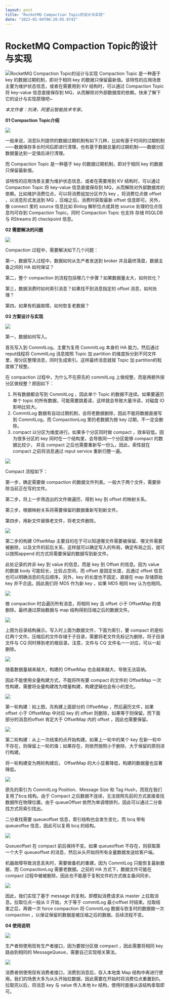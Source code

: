 ```yaml
---
layout: post
title: "RocketMQ Compaction Topic的设计与实现"
date: "2023-01-04T06:20:05.974Z"
---
```

RocketMQ Compaction Topic的设计与实现
===============================

![RocketMQ Compaction Topic的设计与实现](https://img2023.cnblogs.com/blog/3031290/202301/3031290-20230104113517092-1396863335.png) Compaction Topic 是一种基于 key 的数据过期机制，即对于相同 key 的数据只保留最新值。该特性的应用场景主要为维护状态信息，或者在需要用到 KV 结构时，可以通过 Compaction Topic 将 key-value 信息直接保存到 MQ，从而解除对外部数据库的依赖。快来了解下它的设计与实现原理吧~

_本文作者：刘涛，阿里云智能技术专家。_

**01 Compaction Topic介绍**

![](https://mp.toutiao.com/mp/agw/article_material/open_image/get?code=NWU1M2NkY2MyYzliNDY2MzE5ZDk3NjJjZTM2YThiYTQsMTY3MjgwMjc1NjYxNA==)

一般来说，消息队列提供的数据过期机制有如下几种，比如有基于时间的过期机制——数据保存多长时间后即进行清理，也有基于数据总量的过期机制——数据分区数据量达到一定值后进行清理。

而 Compaction Topic 是一种基于 key 的数据过期机制，即对于相同 key 的数据只保留最新值。

该特性的应用场景主要为维护状态信息，或者在需要用到 KV 结构时，可以通过 Compaction Topic 将 key-value 信息直接保存到 MQ，从而解除对外部数据库的依赖。比如维护消费位点，可以将消费组加分区作为 key ，将消费位点做 offset ，以消息形式发送到 MQ ，压缩之后，消费时获取最新 offset 信息即可。另外，像 connect 里的 source 信息比如 Binlog 解析位点或其他 source 处理的位点信息均可存到 Compaction Topic。同时 Compaction Topic 也支持 存储 RSQLDB 与 RStreams 的 checkpoint 信息。

**02 需要解决的问题**

![](https://mp.toutiao.com/mp/agw/article_material/open_image/get?code=NDZhY2U5ZjE5MDU2MjA0ZDgxYzk1YWZhMWY4ZGM0NjksMTY3MjgwMjc1NjYxNA==)

Compaction 过程中，需要解决如下几个问题：

第一，数据写入过程中，数据如何从生产者发送到 broker 并且最终落盘，数据主备之间的 HA 如何保证？

第二，整个 compaction 的流程包括哪几个步骤？如果数据量太大，如何优化？

第三，数据消费时如何索引消息？如果找不到消息指定的 offset 消息，如何处理？

第四，如果有机器故障，如何恢复老数据？

**03 方案设计与实现**

![](https://mp.toutiao.com/mp/agw/article_material/open_image/get?code=MmI1ZmYxYmZmYzA5Yzg0YmRiYzI4MTFhNWEyNWZlMmIsMTY3MjgwMjc1NjYxNA==)

第一，数据如何写入。

首先写入到 CommitLog，主要为复用 CommitLog 本身的 HA 能力。然后通过 reput线程将 CommitLog 消息按照 Topic 加 partition 的维度拆分到不同文件里，按分区整理消息，同时生成索引。这样最终消息就按 Topic 加 partition的粒度做了规整。

在 compaction 过程中，为什么不在原先的 commitLog 上做规整，而是再额外按分区做规整？原因如下：

1.  所有数据都会写到 CommitLog ，因此单个 Topic 的数据不连续。如果要遍历单个 topic 的所有数据，可能需要跳着读，这样就会导致大量冷读，对磁盘 IO 影响比较大。
2.  CommitLog 数据有自动过期机制，会将老数据删除，因此不能将数据直接写到 CommitLog，而 CompactionLog 里的老数据为按 key 过期，不一定会删除。
3.  compact 以分区为维度进行。如果多个分区同时做 compact ，效率较低。因为很多分区的 key 同时在一个结构里，会导致同一个分区能够 compact 的数据比较少， 并且 compact 之后也需要重新写一份么，因此，索性就在 compact 之前将消息通过 reput service 重新归整一遍。

![](https://mp.toutiao.com/mp/agw/article_material/open_image/get?code=ZjNiNGIxZDI2Yjg0MGQxNWYxMTlkNDNiM2Q3NGU5ZmYsMTY3MjgwMjc1NjYxNA==)

Compact 流程如下：

第一步，确定需要做 compaction 的数据文件列表。一般大于两个文件，需要排除当前正在写的文件。

第二步，将上一步筛选出的文件做遍历，得到 key 到 offset 的映射关系。

第三步，根据映射关系将需要保留的数据重新写到新文件。

第四步，用新文件替换老文件，将老文件删除。

![](https://mp.toutiao.com/mp/agw/article_material/open_image/get?code=MWUyZGJiMGE5ZDcxYTA0MGFhYmFkNWU4YjVkNTM0NzksMTY3MjgwMjc1NjYxNA==)

第二步的构建 OffsetMap 主要目的在于可以知道哪文件需要被保留、哪文件需要被删除，以及文件的前后关系，这样就可以确定写入的布局，确定布局之后，就可以按照append 的方式将需要保留的数据写到新文件。

此处记录的并非 key 到 value 的信息，而是 key 到 Offset 的信息。因为 value 的数据 body 可能较长，比较占空间，而 offset 是固定长度，且通过 offset 信息也可以明确消息的先后顺序。另外，key 的长度也不固定，直接在 map 存储原始 key 并不合适。因此我们将 MD5 作为新 key ，如果 MD5 相同 key 认为也相同。

![](https://mp.toutiao.com/mp/agw/article_material/open_image/get?code=YjBhNTE1YjIzNjViMDk1NGIzYTUyYmVmNDc0NGEwMjksMTY3MjgwMjc1NjYxNA==)

做 compaction 时会遍历所有消息，将相同 key 且 offset 小于 OffsetMap 的值删除。最终通过原始数据与 map 结构得到压缩之后的数据文件。

![](https://mp.toutiao.com/mp/agw/article_material/open_image/get?code=ZDg3MjVmMTNmOTNjNDQ5YzMyMDAwNjU4Zjg5OTI2MTQsMTY3MjgwMjc1NjYxNQ==)

上图为目录结构展示。写入时上面为数据文件，下面为索引，要 compact 的是标红两个文件。压缩后的文件存储于子目录，需要将老文件先标记为删除，将子目录文件与 CQ 同时移到老的根目录。注意，文件与 CQ 文件名一一对应，可以一起删除。

![](https://mp.toutiao.com/mp/agw/article_material/open_image/get?code=NTI5ZDFmOWI0NDcyMWI5YTVjYmNjOTc4MmYwMWI2YzIsMTY3MjgwMjc1NjYxNQ==)

随着数据量越来越大，构建的 OffsetMap 也会越来越大，导致无法容纳。

因此不能使用全量构建方式，不能将所有要 compact 的文件的 OffsetMap 一次性构建，需要将全量构建改为增量构建，构建逻辑也会有小的变化。

![](https://mp.toutiao.com/mp/agw/article_material/open_image/get?code=MDRhZGY4YzdiYzRkYmJkYzI4MWEwNWViNzgwMDViMzcsMTY3MjgwMjc1NjYxNQ==)

第一轮构建：如上图，先构建上面部分的 OffsetMap ，然后遍历文件，如果 offset 小于 OffsetMap 中对应 key 的 offset 则删除，如果等于则保留。而下面部分的消息的offset 肯定大于 OffsetMap 内的 offset ，因此也需要保留。

![](https://mp.toutiao.com/mp/agw/article_material/open_image/get?code=NzllOGVkZDkyMDI1ZDA2YWEzZDk1ZDVjYjVhODc5NWUsMTY3MjgwMjc1NjYxNQ==)

第二轮构建：从上一次结束的点开始构建。如果上一轮中的某个 key 在新一轮中不存在，则保留上一轮的值；如果存在，则依然按照小于删除、大于保留的原则进行构建。

将一轮构建变为两轮构建后， OffsetMap 的大小显著降低，构建的数据量也显著降低。

![](https://mp.toutiao.com/mp/agw/article_material/open_image/get?code=OTY5MGYzYjFlNzhhYTY2YWIwZDFkZmE1YjBmOThkMGEsMTY3MjgwMjc1NjYxNQ==)

原先的索引为 CommitLog Position、Message Size 和 Tag Hush，而现在我们复用了bcq 结构。由于 Compact 之后数据不连续，无法按照先前的方式直接查找数据所在物理位置。由于 queueOffset 依然为单调增排列，因此可以通过二分查找方式将索引找出。

二分查找需要 queueoffset 信息，索引结构也会发生变化，而 bcq 带有 queueoffse 信息，因此可以复用 bcq 的结构。

![](https://mp.toutiao.com/mp/agw/article_material/open_image/get?code=MTNlZjQyYjFiYjg0NGMxYTY1YjUxYTMwZTQ2OTM3ZWUsMTY3MjgwMjc1NjYxNQ==)

Queueoffset 在 compact 前后保持不变。如果 queueoffset 不存在，则获取第一个大于 queueoffset 的消息，然后从头开始将所有全量数据发送给客户端。

机器故障导致消息丢失时，需要做备机的重建。因为 CommitLog 只能恢复最新数据，而 CompactionLog 需要老数据。之前的 HA 方式下，数据文件可能在 compact 过程中被被删除，因此也不能基于复制文件的方式做主备间同步。

![](https://mp.toutiao.com/mp/agw/article_material/open_image/get?code=MWY2ZmE5MmI1MTU5OTEzNDQxNDFlNDQyZjgzNzg2MDAsMTY3MjgwMjc1NjYxNQ==)

因此，我们实现了基于 message 的复制。即模拟消费请求从 master 上拉取消息。拉取位点一般从 0 开始，大于等于 commitLog 最小offset 时结束。拉取结束之后，再做一次 force compaction 将 CommitLog 数据与恢复时的数据做一次 compaction ，以保证保留的数据是被压缩之后的数据。后续流程不变。

**04 使用说明**

![](https://mp.toutiao.com/mp/agw/article_material/open_image/get?code=OWIyMWY5YWU4YTNkMTZmOTA4MThhNzVlZDNjMTA3OWYsMTY3MjgwMjc1NjYxNQ==)

生产者侧使用现有生产者接口，因为要按分区做 compact ，因此需要将相同 key 路由到相同的 MessageQueue，需要自己实现相关算法。

![](https://mp.toutiao.com/mp/agw/article_material/open_image/get?code=NzRiZWJjN2I3MTRjNWM2MzQwYjUxZDFlYTlhNGZmZWEsMTY3MjgwMjc1NjYxNQ==)

消费者侧使用现有消费者接口，消费到消息后，存入本地类 Map 结构中再进行使用。我们的场景大多为从头开始拉数据，因此需要在开始时将消费位点重置到0。拉取完以后，将消息 key 与 value 传入本地 kv 结构，使用时直接从该结构拿取即可。